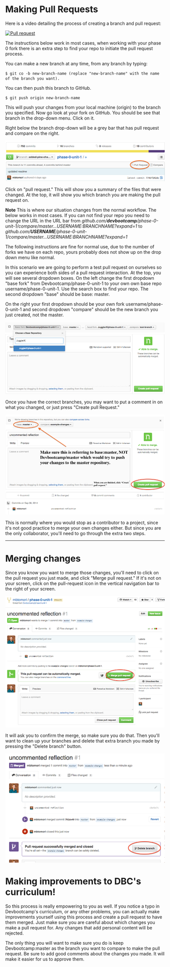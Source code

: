 # Making Pull Requests

Here is a video detailing the process of creating a branch and pull request:

[![Pull request](https://i.ytimg.com/vi/DXmWPokwmqU/mqdefault.jpg)](https://www.youtube.com/watch?v=4nUG-wrH0iA)

The instructions below work in most cases, when working with your phase 0 fork there is an extra step to find your repo to initiate the pull request process.

You can make a new branch at any time, from any branch by typing:

```shell
$ git co -b new-branch-name (replace "new-branch-name" with the name of the branch you want).
```

You can then push this branch to GitHub.

```shell
$ git push origin new-branch-name
```

This will push your changes from your local machine (origin) to the branch you specified. Now go look at your fork on GitHub. You should be see that branch in the drop-down menu. Click on it.

Right below the branch drop-down will be a grey bar that has pull request and compare on the right.

![Pull Request 1](../imgs/pull-request-1.png)

Click on "pull request." This will show you a summary of the files that were changed. At the top, it will show you which branch you are making the pull request on.

**Note** This is where our situation changes from the normal workflow. The below works in most cases. If you can not find your repo you need to change the URL in the URL bar from *github.com/**devbootcamp**/phase-0-unit-1/compare/master...USERNAME:BRANCHNAME?expand=1* to *github.com/**USERNAME**/phase-0-unit-1/compare/master...USERNAME:BRANCHNAME?expand=1*

The following instructions are fine for normal use, due to the number of forks we have on each repo, yours probably does not show up on the drop down menu like normal.

In this scenario we are going to perform a test pull request on ourselves so you can experience both sides of a pull request interaction. At the top, you will see several dropdown boxes. On the left change the first dropdown "base fork" from Devbootcamp/phase-0-unit-1 to your own own base repo username/phase-0-unit-1. Use the search box to find your repo. The second dropdown "base" should be base: master.

On the right your first dropdown should be your own fork username/phase-0-unit-1 and second dropdown "compare" should be the new branch you just created, not the master.

![Pull Request DBC](../imgs/pull-request-change-base-fork.png)

Once you have the correct branches, you may want to put a comment in on what you changed, or just press "Create pull Request."

![Pull Request 2](../imgs/pull-request-2.png)

This is normally where you would stop as a contributor to a project, since it's not good practice to merge your own changes either. But since you are the only collaborator, you'll need to go through the extra two steps.

***

# Merging changes

Since you know you want to merge those changes, you'll need to click on the pull request you just made, and click "Merge pull request." If it's not on your screen, click on the pull-request icon in the vertical navigation bar to the right of your screen.

![Pull Request 3](../imgs/pull-request-3.png)

It will ask you to confirm the merge, so make sure you do that. Then you'll want to clean up your branches and delete that extra branch you made by pressing the "Delete branch" button.

![Pull Request 4](../imgs/pull-request-4.png)

# Making improvements to DBC's curriculum!

So this process is really empowering to you as well. If you notice a typo in Devbootcamp's curriculum, or any other problems, you can actually make improvements yourself using this process and create a pull request to have them merged. Just make sure you are careful about which changes you make a pull request for. Any changes that add personal content will be rejected.

The only thing you will want to make sure you do is keep Devbootcamp:master as the branch you want to compare to make the pull request. Be sure to add good comments about the changes you made. It will make it easier for us to approve them.
